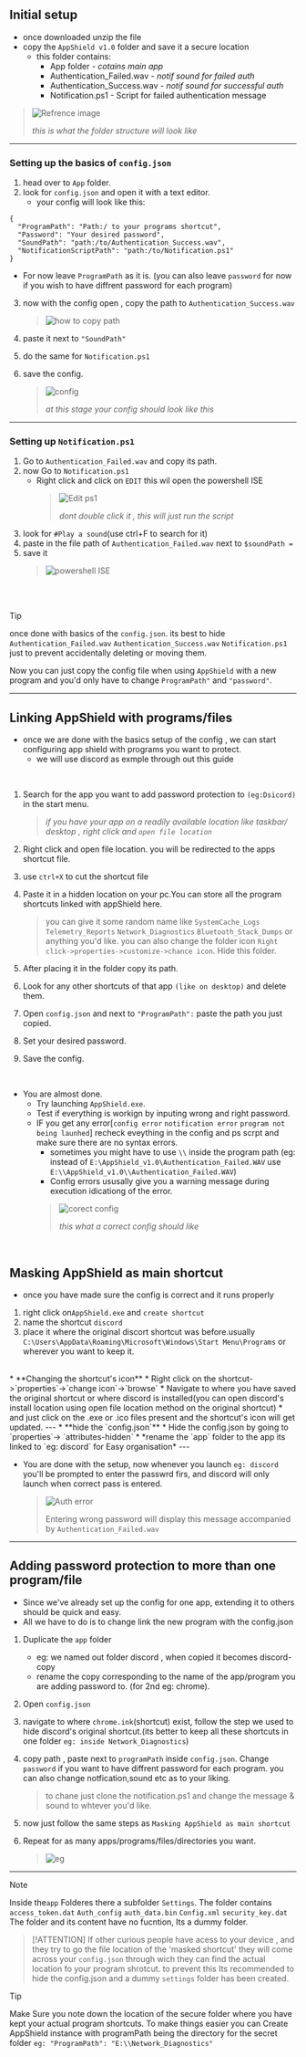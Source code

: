 ## Initial setup

* once downloaded unzip the file
* copy the `AppShield v1.0` folder and save it a secure location
    * this folder contains: 
        *  App folder - *cotains main app*
        *  Authentication_Failed.wav - *notif sound for failed auth*
        *  Authentication_Success.wav - *notif sound for successful auth*
        *  Notification.ps1 - Script for failed authentication message


>![Refrence image](https://i.imgur.com/2VPsysQ.png)
>
>
>*this is what the folder structure will look like*
      


---

### Setting up the basics of `config.json`
1. head over to `App` folder.
2. look for `config.json` and open it with a text editor.
   *  your config will look like this:
```
{
  "ProgramPath": "Path:/ to your programs shortcut",
  "Password": "Your desired password",
  "SoundPath": "path:/to/Authentication_Success.wav",
  "NotificationScriptPath": "path:/to/Notification.ps1"
}
```
   * For now leave `ProgramPath` as it is.
    (you can also leave `password` for now if you wish to have diffrent password for each program)

3. now with the config open , copy the path to `Authentication_Success.wav`

   > ![how to copy path](https://i.imgur.com/zuQjVS7.png) 

4. paste it next to `"SoundPath"`
5. do the same for `Notification.ps1`
6. save the config.
    > ![config](https://i.imgur.com/HzLY9hM.png)
    >
    > 
    > *at this stage your config should look like this*


---
### Setting up `Notification.ps1`
1. Go to `Authentication_Failed.wav` and copy its path.
2. now Go to `Notification.ps1`
    - Right click and click on `EDIT` this wil open the powershell ISE
        > ![Edit ps1](https://i.imgur.com/GMekVSg.png)
        >
        > 
        > *dont double click it , this will just run the script*
3. look for `#Play a sound`(use ctrl+F to search for it)
4. paste in the file path of `Authentication_Failed.wav` next to `$soundPath =`
5. save it
    > ![powershell ISE](https://i.imgur.com/2a7EWvQ.png)

<br><br>

> [!TIP]
> once done with basics of the `config.json`. its best to hide `Authentication_Failed.wav` `Authentication_Success.wav` `Notification.ps1`
> just to prevent accidentally deleting or moving them.
> 
> Now you can just copy the config file when using `AppShield` with a new program
and you'd only have to change `ProgramPath"` and `"password"`.


---

## Linking AppShield with programs/files
* once we are done with the basics setup of the config , we can start configuring app shield with programs you want to protect.
    * we will use discord as exmple through out this guide
<br>

1. Search for the app you want to add password protection to `(eg:Dsicord)` in the start menu.
    > *if you have your app on a readily available location like taskbar/ desktop , right click and `open file location`*
2. Right click and open file location. you will be redirected to the apps shortcut file.
3.  use `ctrl+X` to cut the shortcut file 
4.  Paste it in a hidden location on your pc.You can store all the program shortcuts linked with appShield here.
    > you can give it some random name like `SystemCache_Logs` `Telemetry_Reports` `Network_Diagnostics` `Bluetooth_Stack_Dumps` or anything you'd like.
    > you can also change the folder icon `Right click->properties->customize->chance icon`.
    > Hide this folder.

5. After placing it in the folder copy its path.
6. Look for any other shortcuts of that app  `(like on desktop)` and delete them.
7. Open `config.json` and next to `"ProgramPath":` paste the path you just copied.
8. Set your desired password.
9. Save the config.
<br>

* You are almost done.
    * Try launching `AppShield.exe`.
    * Test if everything is workign by inputing wrong and right password.
    * IF you get any error[`config error` `notification error` `program not being launhed`] recheck eveything in the config and ps scrpt and make sure there are no syntax errors.
        *  sometimes you might have to use `\\` inside the program path (eg: instead of `E:\AppShield_v1.0\Authentication_Failed.WAV` use `E:\\AppShield_v1.0\\Authentication_Failed.WAV`)
        *  Config errors ususally give you a warning message during execution idicationg of the error.
        > ![corect config](https://i.imgur.com/jdFBHbf.png)
        >
        > 
        > *this what a correct config should like*

<br>

## Masking AppShield as main shortcut
* once you have made sure the config is correct and it runs properly 
1. right click on`AppShield.exe` and `create shortcut`
2. name the shortcut `discord`
3. place it where the original discort shortcut was before.usually `C:\Users\AppData\Roaming\Microsoft\Windows\Start Menu\Programs` or wherever you want to keep it.
<br>
* **Changing the shortcut's icon**
    * Right click on the shortcut->`properties`->`change icon`->`browse`
    * Navigate to where you have saved the original shortcut or where discord is installed(you can open discord's install location using open file location method on the original shortcut)
    * and just click on the .exe or .ico files present and the shortcut's icon will get updated.
---
* **hide the `config.json`**
     * Hide the config.json by going to `properties`-> `attributes-hidden`
* *rename the `app` folder to the app its linked to `eg: discord` for Easy organisation*
---

 * You are done with the setup, now whenever you launch `eg: discord` you'll be prompted to enter the passwrd firs, and discord will only launch when correct pass is entered.
     > 
     > ![Auth error](https://i.imgur.com/Hbc0IRD.png)
     >
     > 
     > Entering wrong password will display this message
     > accompanied by `Authentication_Failed.wav`

---

## Adding password protection to more than one program/file
* Since we've already set up the config for one app, extending it to others should be quick and easy.
* All we have to do is to change link the new program with the config.json

1. Duplicate the `app` folder 
    - eg: we named out folder discord , when copied it becomes discord-copy
    - rename the copy corresponding to the name of the app/program you are adding password to. (for 2nd eg: chrome).
2. Open `config.json`
3. navigate to where `chrome.ink`(shortcut) exist, follow the step we used to hide discord's original shortcut.(its better to keep all these shortcuts in one folder `eg: inside Network_Diagnostics`)
4. copy path , paste next to `programPath` inside `config.json`. Change `password` if you want to have diffrent password for each program. you can also change notfication,sound etc as to your liking.
    > to chane just clone the notification.ps1 and change the message & sound to whtever you'd like.

5. now just follow the same steps as `Masking AppShield as main shortcut`
6. Repeat for as many apps/programs/files/directories you want.
    > ![eg](https://i.imgur.com/CdelLB6.png)
---

> [!NOTE]
> Inside the`app` Folderes there a subfolder `Settings`.
> The folder contains `access_token.dat` `Auth_config` `auth_data.bin` `Config.xml` `security_key.dat`
> The folder and its content have no fucntion, Its a dummy folder.

> [!ATTENTION]
> If other curious people have acess to your device , and they try to go the file location of the 'masked shortcut' they will come across your `config.json`
through wich they can find the actual location fo your program shrotcut.
to prevent this Its recommended to hide the config.json and a dummy `settings` folder has been created.

> [!TIP]
> Make Sure you note down the location of the secure folder where you have kept your actual program shortcuts.
> To make things easier you can Create AppShield instance with programPath being the directory for the secret folder `eg: "ProgramPath": "E:\\Network_Diagnostics" `

